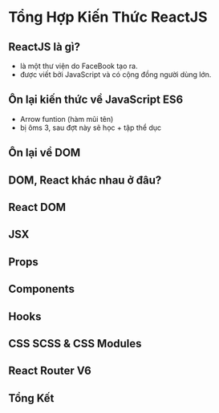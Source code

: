 # Tổng Hợp Kiến Thức ReactJS

## ReactJS là gì?
- là một thư viện do FaceBook tạo ra.
- được viết bởi JavaScript và có cộng đồng người dùng lớn.

## Ôn lại kiến thức về JavaScript ES6
- Arrow funtion (hàm mũi tên)
- bị ôms 3, sau đợt này sẽ học + tập thể dục 

## Ôn lại về DOM

## DOM, React khác nhau ở đâu?


## React DOM


## JSX

## Props

## Components

## Hooks

## CSS SCSS & CSS Modules

## React Router V6


## Tổng Kết